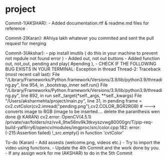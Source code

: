 # project
Commit-1(AKSHAR):
    - Added documentation.rtf & readme.md files for reference

Commit-2(Karan):
    #Ahiya lakh whatever you commited and sent the pull request for merging

Commit-3(Akshar):
    - pip install imutils ( do this in your machine to prevent not mpdule not found error )
    - Added out, not out buttons
    - Added function out, not_out, pending and play( #pending ),
    - CHECK IF THE FOLLOWING BUG EXISTS IN YOUR TERMINAL:
            Exception in thread Thread-2:
            Traceback (most recent call last):
            File "/Library/Frameworks/Python.framework/Versions/3.9/lib/python3.9/threading.py", line 954, in _bootstrap_inner
                self.run()
            File "/Library/Frameworks/Python.framework/Versions/3.9/lib/python3.9/threading.py", line 892, in run
                self._target(*self._args, **self._kwargs)
            File "/Users/aksharmehta/project/main.py", line 31, in pending
                frame = cv2.cvtColor(cv2.imread("pending.png"),cv2.COLOR_BGR2RGB) # ---> converts image to RGB   (image to be inserted.... delete the paranthesis wen done @ KARAN)
            cv2.error: OpenCV(4.5.1) /private/var/folders/nz/vv4_9tw56nv9k3tkvyszvwg80000gn/T/pip-req-build-yaf6rry6/opencv/modules/imgproc/src/color.cpp:182: error: (-215:Assertion failed) !_src.empty() in function 'cvtColor' 

To-do (Karan)
    - Add assests (welcome.png, videos etc.)
    - Try to import the video using functions.
    - Update the 4th Commit and the work done by you.
    - If any assign work for me (AKSHAR) to do in the 5th Commit